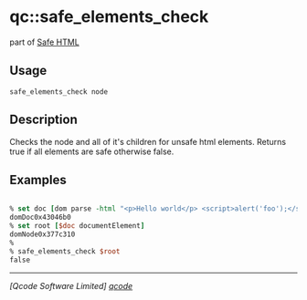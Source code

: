 qc::safe_elements_check
===========

part of [Safe HTML](../safe-html-markdown.md)

Usage
-----
`safe_elements_check node`

Description
-----------
Checks the node and all of it's children for unsafe html elements.
Returns true if all elements are safe otherwise false.

Examples
--------
```tcl

% set doc [dom parse -html "<p>Hello world</p> <script>alert('foo');</script>"]
domDoc0x43046b0
% set root [$doc documentElement]
domNode0x377c310
%
% safe_elements_check $root
false

```

----------------------------------
*[Qcode Software Limited] [qcode]*

[qcode]: http://www.qcode.co.uk "Qcode Software"